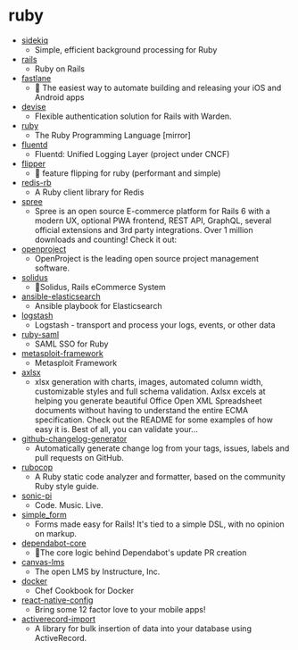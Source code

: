 # ruby
- [sidekiq](https://github.com/mperham/sidekiq)
  - Simple, efficient background processing for Ruby
- [rails](https://github.com/rails/rails)
  - Ruby on Rails
- [fastlane](https://github.com/fastlane/fastlane)
  - 🚀 The easiest way to automate building and releasing your iOS and Android apps
- [devise](https://github.com/heartcombo/devise)
  - Flexible authentication solution for Rails with Warden.
- [ruby](https://github.com/ruby/ruby)
  - The Ruby Programming Language [mirror]
- [fluentd](https://github.com/fluent/fluentd)
  - Fluentd: Unified Logging Layer (project under CNCF)
- [flipper](https://github.com/jnunemaker/flipper)
  - 🐬 feature flipping for ruby (performant and simple)
- [redis-rb](https://github.com/redis/redis-rb)
  - A Ruby client library for Redis
- [spree](https://github.com/spree/spree)
  - Spree is an open source E-commerce platform for Rails 6 with a modern UX, optional PWA frontend, REST API, GraphQL, several official extensions and 3rd party integrations. Over 1 million downloads and counting! Check it out:
- [openproject](https://github.com/opf/openproject)
  - OpenProject is the leading open source project management software.
- [solidus](https://github.com/solidusio/solidus)
  - 🛒Solidus, Rails eCommerce System
- [ansible-elasticsearch](https://github.com/elastic/ansible-elasticsearch)
  - Ansible playbook for Elasticsearch
- [logstash](https://github.com/elastic/logstash)
  - Logstash - transport and process your logs, events, or other data
- [ruby-saml](https://github.com/onelogin/ruby-saml)
  - SAML SSO for Ruby
- [metasploit-framework](https://github.com/rapid7/metasploit-framework)
  - Metasploit Framework
- [axlsx](https://github.com/randym/axlsx)
  - xlsx generation with charts, images, automated column width, customizable styles and full schema validation. Axlsx excels at helping you generate beautiful Office Open XML Spreadsheet documents without having to understand the entire ECMA specification. Check out the README for some examples of how easy it is. Best of all, you can validate your…
- [github-changelog-generator](https://github.com/github-changelog-generator/github-changelog-generator)
  - Automatically generate change log from your tags, issues, labels and pull requests on GitHub.
- [rubocop](https://github.com/rubocop-hq/rubocop)
  - A Ruby static code analyzer and formatter, based on the community Ruby style guide.
- [sonic-pi](https://github.com/samaaron/sonic-pi)
  - Code. Music. Live.
- [simple_form](https://github.com/heartcombo/simple_form)
  - Forms made easy for Rails! It's tied to a simple DSL, with no opinion on markup.
- [dependabot-core](https://github.com/dependabot/dependabot-core)
  - 🤖The core logic behind Dependabot's update PR creation
- [canvas-lms](https://github.com/instructure/canvas-lms)
  - The open LMS by Instructure, Inc.
- [docker](https://github.com/chef-cookbooks/docker)
  - Chef Cookbook for Docker
- [react-native-config](https://github.com/luggit/react-native-config)
  - Bring some 12 factor love to your mobile apps!
- [activerecord-import](https://github.com/zdennis/activerecord-import)
  - A library for bulk insertion of data into your database using ActiveRecord.
